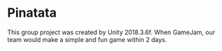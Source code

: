 # Pinatata
This group project was created by Unity 2018.3.6f. When GameJam, our team would make a simple and fun game within 2 days. 
